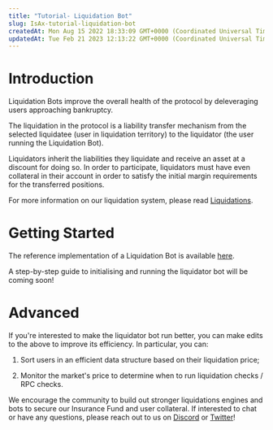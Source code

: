 ```yaml
---
title: "Tutorial- Liquidation Bot"
slug: IsAx-tutorial-liquidation-bot
createdAt: Mon Aug 15 2022 18:33:09 GMT+0000 (Coordinated Universal Time)
updatedAt: Tue Feb 21 2023 12:13:22 GMT+0000 (Coordinated Universal Time)
---
```


# Introduction

Liquidation Bots improve the overall health of the protocol by deleveraging users approaching bankruptcy.

The liquidation in the protocol is a liability transfer mechanism from the selected liquidatee (user in liquidation territory) to the liquidator (the user running the Liquidation Bot).&#x20;

Liquidators inherit the liabilities they liquidate and receive an asset at a discount for doing so. In order to participate, liquidators must have even collateral in their account in order to satisfy the initial margin requirements for the transferred positions.

For more information on our liquidation system, please read [Liquidations](<../Drift Protocol v2 Docs/Liquidations.md>).

# Getting Started

The reference implementation of a Liquidation Bot is available [here](https://github.com/drift-labs/keeper-bots-v2/blob/master/src/bots/liquidator.ts).

A step-by-step guide to initialising and running the liquidator bot will be coming soon!

# Advanced

If you're interested to make the liquidator bot run better, you can make edits to the above to improve its efficiency. In particular, you can:&#x20;

1.  Sort users in an efficient data structure based on their liquidation price;

2.  Monitor the market's price to determine when to run liquidation checks / RPC checks.

We encourage the community to build out stronger liquidations engines and bots to secure our Insurance Fund and user collateral. If interested to chat or have any questions, please reach out to us on [Discord](https://discord.com/invite/driftprotocol) or [Twitter](https://twitter.com/driftprotocol)!&#x20;
